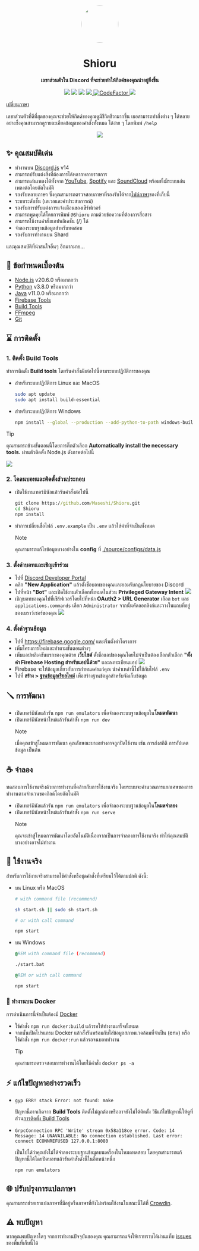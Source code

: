 <div align="center">
  <img src="https://raw.githubusercontent.com/Maseshi/Shioru/main/assets/icons/apple-icon.png" width="100" style="border-radius: 100%;" />
  <strong>
    <h1>Shioru</h1>
    <p>เลขาส่วนตัวใน Discord ที่จะช่วยทำให้กิลด์ของคุณน่าอยู่ยิ่งขึ้น</p>
  </strong>
  <img src="https://img.shields.io/badge/discord.js-14-blue?logo=discord&logoColor=white
  " />
  <img src="https://img.shields.io/github/last-commit/Maseshi/Shioru?logo=github
  " />
  <img src="https://img.shields.io/badge/dynamic/json?url=https%3A%2F%2Fq60yrzp0cbgg.statuspage.io%2Fapi%2Fv2%2Fstatus.json&query=status.indicator&logo=google-cloud&logoColor=white&label=status&link=https%3A%2F%2Fshioru.statuspage.io%2F
  " />
  <a title="Crowdin" target="_blank" href="https://crowdin.com/project/shioru">
    <img src="https://badges.crowdin.net/shioru/localized.svg" />
  </a>
  <a title="CodeFactor" target="_blank" href="https://www.codefactor.io/repository/github/maseshi/shioru">
    <img src="https://www.codefactor.io/repository/github/maseshi/shioru/badge" alt="CodeFactor" />
  </a>
  <a title="Top.gg" target="_blank" href="https://top.gg/bot/704706906505347183">
    <img src="https://top.gg/api/widget/upvotes/704706906505347183.svg" />
  </a>
</div>

[เปลี่ยนภาษา](https://github.com/Maseshi/Shioru/tree/main/documents)

เลขาส่วนตัวที่ดีที่สุดของคุณจะช่วยให้กิลด์ของคุณดูมีชีวิตชีวามากขึ้น เธอสามารถทำสิ่งต่าง ๆ ได้หลายอย่างซึ่งคุณสามารถดูรายละเอียดข้อมูลของคำสั่งทั้งหมด ได้ง่าย ๆ โดยพิมพ์ `/help`

<div align="center">
  <a href="https://shiorus.web.app/invite">
    <img src="https://img.shields.io/badge/Invite_Bot-_?style=for-the-badge&logo=discord&logoColor=white&color=blue
    " />
  </a>
</div>

## ✨ คุณสมบัติเด่น

- ทำงานบน [Discord.js](https://discord.js.org/) v14
- สามารถปรับแต่งสิ่งที่ต้องการได้หลากหลายรายการ
- สามารถเล่นเพลงได้ทั้งจาก [YouTube](https://www.youtube.com/), [Spotify](https://www.spotify.com/) และ [SoundCloud](https://soundcloud.com/) พร้อมทั้งมีระบบเล่นเพลงต่อโดยอัตโนมัติ
- รองรับหลายภาษา ซึ่งคุณสามารถตรวจสอบภาษาที่รองรับได้จาก[ไฟล์ภาษา](https://github.com/Maseshi/Shioru/blob/main/source/configs/languages.json)ของที่เก็บนี้
- ระบบระดับชั้น (เลเวลและค่าประสบการณ์)
- รองรับการปรับแต่งการแจ้งเตือนของเซิร์ฟเวอร์
- สามารถพูดคุยได้โดยการพิมพ์ `@Shioru` ตามด้วยข้อความที่ต้องการสื่อสาร
- สามารถใช้งานคำสั่งแอปพลิเคชั่น (/) ได้
- จำลองระบบฐานข้อมูลสำหรับทดสอบ
- รองรับการทำงานบน Shard

และคุณสมบัติที่น่าสนใจอื่นๆ อีกมากมาย...

## 🧩 ข้อกำหนดเบื้องต้น

- [Node.js](https://nodejs.org/) v20.6.0 หรือมากกว่า
- [Python](https://www.python.org/downloads/) v3.8.0 หรือมากกว่า
- [Java](https://www.oracle.com/java/technologies/downloads/) v11.0.0 หรือมากกว่า
- [Firebase Tools](https://firebase.google.com/docs/cli)
- [Build Tools](https://visualstudio.microsoft.com/downloads/#build-tools-for-visual-studio-2022)
- [FFmpeg](https://www.ffmpeg.org/download.html)
- [Git](https://git-scm.com/downloads)

## ⌛ การติดตั้ง

### 1. ติดตั้ง **Build Tools**

ทำการติดตั้ง **Build tools** โดยรันคำสั่งดังต่อไปนี้ตามระบบปฏิบัติการของคุณ

- สำหรับระบบปฏิบัติการ Linux และ MacOS

  ```sh
  sudo apt update
  sudo apt install build-essential
  ```

- สำหรับระบบปฏิบัติการ Windows
  ```sh
  npm install --global --production --add-python-to-path windows-build-tools
  ```

> [!TIP]
> คุณสามารถข้ามขั้นตอนนี้โดยการติ๊กตัวเลือก **Automatically install the necessary tools.** ผ่านตัวติดตั้ง Node.js ดังภาพต่อไปนี้
>
> ![](https://raw.githubusercontent.com/Maseshi/Shioru/main/assets/images/node-js-tools-for-native-modules.png)

### 2. โคลนบอทและติดตั้งส่วนประกอบ

- เปิดใช้งานเทอร์มินัลแล้วรันคำสั่งต่อไปนี้
  ```bat
  git clone https://github.com/Maseshi/Shioru.git
  cd Shioru
  npm install
  ```
- ทำการเปลี่ยนชื่อไฟล์ `.env.example` เป็น `.env` แล้วใส่ค่าที่จำเป็นทั้งหมด
  > [!NOTE]
  > คุณสามารถแก้ไขข้อมูลบางอย่างใน **config** ที่ [./source/configs/data.js](../source/configs/data.js)

### 3. ตั้งค่าบอทและเชิญเข้าร่วม

- ไปที่ [Discord Developer Portal](https://discord.com/developers/applications)
- คลิก **"New Application"** แล้วตั้งชื่อบอทของคุณและยอมรับกฎนโยบายของ Discord
- ไปที่หน้า **"Bot"** และเปิดใช้งานตัวเลือกทั้งหมดในส่วน **Privileged Gateway Intent**
  ![](https://raw.githubusercontent.com/Maseshi/Shioru/main/assets/images/discord-developer-portal-privileged-gateway-intents.png)
- เชิญบอทของคุณไปที่เซิร์ฟเวอร์โดยไปที่หน้า **OAuth2 > URL Generator** เลือก `bot` และ `applications.commands` เลือก `Administrator` จากนั้นคัดลอกลิงก์และวางในแถบที่อยู่ของเบราว์เซอร์ของคุณ
  ![](https://raw.githubusercontent.com/Maseshi/Shioru/main/assets/images/discord-developer-portal-scopes.png)

### 4. ตั้งค่าฐานข้อมูล

- ไปที่ https://firebase.google.com/ และเริ่มตั้งค่าโครงการ
- เพิ่มโครงการใหม่และทำตามขั้นตอนต่างๆ
- เพิ่มแอปพลิเคชันแรกของคุณด้วย **เว็บไซต์** ตั้งชื่อแอปของคุณโดยไม่จำเป็นต้องเลือกตัวเลือก **"ตั้งค่า Firebase Hosting สำหรับแอปนี้ด้วย"** และลงทะเบียนแอป
  ![](https://raw.githubusercontent.com/Maseshi/Shioru/main/assets/images/firebase-setup-web-application.png)
- Firebase จะให้ข้อมูลเกี่ยวกับการกำหนดค่าแก่คุณ นำค่าเหล่านี้ไปใช้กับไฟล์ `.env`
- ไปที่ **สร้าง > [ฐานข้อมูลเรียลไทม์](https://console.firebase.google.com/u/0/project/_/database/data)** เพื่อสร้างฐานข้อมูลสำหรับจัดเก็บข้อมูล

## 🪛 การพัฒนา

- เปิดเทอร์มินัลแล้วรัน `npm run emulators` เพื่อจำลองระบบฐานข้อมูลใน**โหมดพัฒนา**
- เปิดเทอร์มินัลหน้าใหม่แล้วรันคำสั่ง `npm run dev`
  > [!NOTE]
  > เมื่อคุณเข้าสู่โหมดการพัฒนา คุณลักษณะบางอย่างอาจถูกปิดใช้งาน เช่น การส่งสถิติ การอัปเดตข้อมูล เป็นต้น

## ☕ จำลอง

ทดสอบการใช้งานจริงด้วยการทำงานที่คล้ายกับการใช้งานจริง โดยระบบจะคำนวณการแยกเศษของการทำงานตามจำนวนของกิลด์โดยอัตโนมัติ

- เปิดเทอร์มินัลแล้วรัน `npm run emulators` เพื่อจำลองระบบฐานข้อมูลใน**โหมดจำลอง**
- เปิดเทอร์มินัลหน้าใหม่แล้วรันคำสั่ง `npm run serve`
  > [!NOTE]
  > คุณจะเข้าสู่โหมดการพัฒนาโดยอัตโนมัติเนื่องจากเป็นการจำลองการใช้งานจริง ทำให้คุณสมบัติบางอย่างอาจไม่ทำงาน

## 🍵 ใช้งานจริง

สำหรับการใช้งานจริงสามารถใช้คำสั่งหรือชุดคำสั่งที่เตรียมไว้ได้ตามปกติ ดังนี้:

- บน Linux หรือ MacOS

  ```sh
  # with command file (recommend)

  sh start.sh || sudo sh start.sh

  # or with call command

  npm start
  ```

- บน Windows

  ```bat
  @REM with command file (recommend)

  ./start.bat

  @REM or with call command

  npm start
  ```

### 🐳 ทำงานบน Docker

การดำเนินการนี้จำเป็นต้องมี [Docker](https://www.docker.com/products/docker-desktop/)

- ใช้คำสั่ง `npm run docker:build` แล้วรอให้ทำงานเสร็จทั้งหมด
- จากนั้นเปิดโปรแกรม Docker แล้วสั่งรันพร้อมกับใส่ข้อมูลสภาพแวดล้อมที่จำเป็น (env) หรือใช้คำสั่ง `npm run docker:run` แล้วรอจนบอททำงาน
  > [!TIP]
  > คุณสามารถตรวจสอบการทำงานได้โดยใช้คำสั่ง `docker ps -a`

## ⚡ แก้ไขปัญหาอย่างรวดเร็ว

- `gyp ERR! stack Error: not found: make`

  ปัญหานี้อาจเกิดจาก **Build Tools** ติดตั้งไม่ถูกต้องหรืออาจยังไม่ได้ติดตั้ง วิธีแก้ไขปัญหานี้ให้ดูที่ส่วน[การติดตั้ง Build Tools](#1-ติดตั้ง-build-tools)

- `GrpcConnection RPC 'Write' stream 0x58a118ce error. Code: 14 Message: 14 UNAVAILABLE: No connection established. Last error: connect ECONNREFUSED 127.0.0.1:8080`

  เป็นไปได้ว่าคุณยังไม่ได้จำลองระบบฐานข้อมูลบนเครื่องในโหมดทดสอบ โดยคุณสามารถแก้ปัญหานี้ได้โดยปิดบอทแล้วรันคำสั่งดังนี้ในอีกหน้าหนึ่ง

  ```bat
  npm run emulators
  ```

## 🌐 ปรับปรุงการแปลภาษา

คุณสามารถช่วยเราแปลภาษาที่มีอยู่หรือภาษาที่ยังไม่พร้อมใช้งานในขณะนี้ได้ที่ [Crowdin](https://crowdin.com/project/shioru).

## ⚠️ พบปัญหา

หากคุณพบปัญหาใดๆ จากการทำงานปัจจุบันของคุณ คุณสามารถแจ้งให้เราทราบได้ผ่านแท็บ [issues](https://github.com/Maseshi/Shioru/issues) ของพื้นที่เก็บนี้ได้
